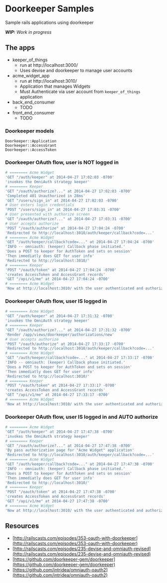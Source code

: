 # Doorkeeper Samples

Sample rails applications using doorkeeper

_**WIP:** Work in progress_

## The apps

* keeper_of_things
  * run at http://localhost:3000/
  * Uses devise and doorkeeper to manage user accounts
* acme_widget_app
  * run at http://localhost:3010/
  * Application that manages Widgets
  * Must Authenticate via user account from `keeper_of_things` application
* back_end_consumer
  * TODO
* front_end_consumer
  * TODO
  
### Doorkeeper models

```
Doorkeeper::Application
Doorkeeper::AccessGrant
Doorkeeper::AccessToken
```
  
### Doorkeeper OAuth flow, user is NOT logged in

```ruby
# ======== Acme Widget
'GET "/auth/keeper" at 2014-04-27 17:02:03 -0700'
'invokes the OmniAuth strategy keeper'
# ======== Keeper
'GET "/oauth/authorize?..." at 2014-04-27 17:02:03 -0700'
'Completed 401 Unauthorized in 28ms'
'GET "/users/sign_in" at 2014-04-27 17:02:03 -0700'
# User enters login credentials 
'POST "/users/sign_in" at 2014-04-27 17:03:31 -0700'
# User presented with authorize screen
'GET "/oauth/authorize?..." at 2014-04-27 17:03:31 -0700'
# User accepts authorize
'POST "/oauth/authorize" at 2014-04-27 17:04:24 -0700'
'Redirected to http://localhost:3010/auth/keeper/callback?code=...'
# ======== Acme Widget
'GET "/auth/keeper/callback?code=..." at 2014-04-27 17:04:24 -0700'
'INFO -- omniauth: (keeper) Callback phase initiated.'
'Does a POST to keeper for AuthToken and sets on session'
'Then immediatly does GET for user info'
'Redirected to http://localhost:3010/'
# ======== Keeper
'POST "/oauth/token" at 2014-04-27 17:04:24 -0700'
'creates AccessToken and AccessGrant records'
'GET "/api/v1/me" at 2014-04-27 17:04:24 -0700'
# ======== Acme Widget
'Now at http://localhost:3010/ with the user authenticated and authorized'
```

### Doorkeeper OAuth flow, user IS logged in

```ruby
# ======== Acme Widget
'GET "/auth/keeper" at 2014-04-27 17:31:32 -0700'
'invokes the OmniAuth strategy keeper'
# ======== Keeper
'GET "/oauth/authorize?..." at 2014-04-27 17:31:32 -0700'
'Render /app/views/doorkeeper/authorizations/new'
# User accepts authorize
'POST "/oauth/authorize" at 2014-04-27 17:33:17 -0700'
'Redirected to http://localhost:3010/auth/keeper/callback?code=...'
# ======== Acme Widget
'GET "/auth/keeper/callback?code=..." at 2014-04-27 17:33:17 -0700'
'INFO -- omniauth: (keeper) Callback phase initiated.'
'Does a POST to keeper for AuthToken and sets on session'
'Then immediatly does GET for user info'
'Redirected to http://localhost:3010/'
# ======== Keeper
'POST "/oauth/token" at 2014-04-27 17:33:17 -0700'
'creates AccessToken and AccessGrant records'
'GET "/api/v1/me" at 2014-04-27 17:33:17 -0700'
# ======== Acme Widget
'Now at http://localhost:3010/ with the user authenticated and authorized'
```

### Doorkeeper OAuth flow, user IS logged in and AUTO authorize

```ruby
# ======== Acme Widget
'GET "/auth/keeper" at 2014-04-27 17:47:38 -0700'
'invokes the OmniAuth strategy keeper'
# ======== Keeper
'GET "/oauth/authorize?..." at 2014-04-27 17:47:38 -0700'
'By pass authorization page for "Acme Widget" application'
'Redirected to http://localhost:3010/auth/keeper/callback?code=...'
# ======== Acme Widget
'GET "/auth/keeper/callback?code=..." at 2014-04-27 17:47:38 -0700'
'INFO -- omniauth: (keeper) Callback phase initiated.'
'Does a POST to keeper for AuthToken and sets on session'
'Then immediatly does GET for user info'
'Redirected to http://localhost:3010/'
# ======== Keeper
'POST "/oauth/token" at 2014-04-27 17:47:38 -0700'
'creates AccessToken and AccessGrant records'
'GET "/api/v1/me" at 2014-04-27 17:47:38 -0700'
# ======== Acme Widget
'Now at http://localhost:3010/ with the user authenticated and authorized'
```


## Resources

* [http://railscasts.com/episodes/353-oauth-with-doorkeeper](http://railscasts.com/episodes/353-oauth-with-doorkeeper)
* [http://railscasts.com/episodes/235-devise-and-omniauth-revised](http://railscasts.com/episodes/235-devise-and-omniauth-revised)
* [https://github.com/doorkeeper-gem/doorkeeper](https://github.com/doorkeeper-gem/doorkeeper)
* [https://github.com/intridea/omniauth-oauth2](https://github.com/intridea/omniauth-oauth2)